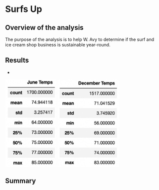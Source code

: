 # Surfs Up
## Overview of the analysis
The purpose of the analysis is to help W. Avy to determine if the surf and ice cream shop business is sustainable year-round.

## Results
- 
<p float="left">
    <img src="https://github.com/juliomeza/surfs_up/blob/main/Resources/June.png" width="165">
    <img src="https://github.com/juliomeza/surfs_up/blob/main/Resources/December.png" width="200">
</p>

## Summary